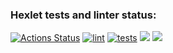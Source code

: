 ### Hexlet tests and linter status:
[![Actions Status](https://github.com/Ivansergee/python-project-lvl3/workflows/hexlet-check/badge.svg)](https://github.com/Ivansergee/python-project-lvl3/actions)
[![lint](https://github.com/Ivansergee/python-project-lvl3/actions/workflows/lint.yml/badge.svg)](https://github.com/Ivansergee/python-project-lvl3/actions/workflows/lint.yml)
[![tests](https://github.com/Ivansergee/python-project-lvl3/actions/workflows/tests.yml/badge.svg)](https://github.com/Ivansergee/python-project-lvl3/actions/workflows/tests.yml)
<a href="https://codeclimate.com/github/Ivansergee/python-project-lvl3/maintainability"><img src="https://api.codeclimate.com/v1/badges/80d54b39c2f225aebbb2/maintainability" /></a>
<a href="https://codeclimate.com/github/Ivansergee/python-project-lvl3/test_coverage"><img src="https://api.codeclimate.com/v1/badges/80d54b39c2f225aebbb2/test_coverage" /></a>